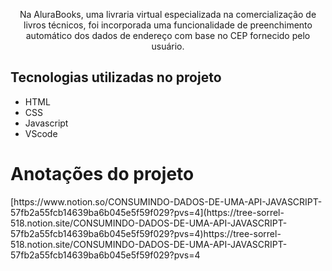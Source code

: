 
<p align="center">Na AluraBooks, uma livraria virtual especializada na comercialização de livros técnicos, foi incorporada uma funcionalidade de preenchimento automático dos dados de endereço com base no CEP fornecido pelo usuário.</p>

## Tecnologias utilizadas no projeto
* HTML
* CSS
* Javascript
* VScode

<h1>Anotações do projeto</h1>

<p>[https://www.notion.so/CONSUMINDO-DADOS-DE-UMA-API-JAVASCRIPT-57fb2a55fcb14639ba6b045e5f59f029?pvs=4](https://tree-sorrel-518.notion.site/CONSUMINDO-DADOS-DE-UMA-API-JAVASCRIPT-57fb2a55fcb14639ba6b045e5f59f029?pvs=4)https://tree-sorrel-518.notion.site/CONSUMINDO-DADOS-DE-UMA-API-JAVASCRIPT-57fb2a55fcb14639ba6b045e5f59f029?pvs=4</p>
